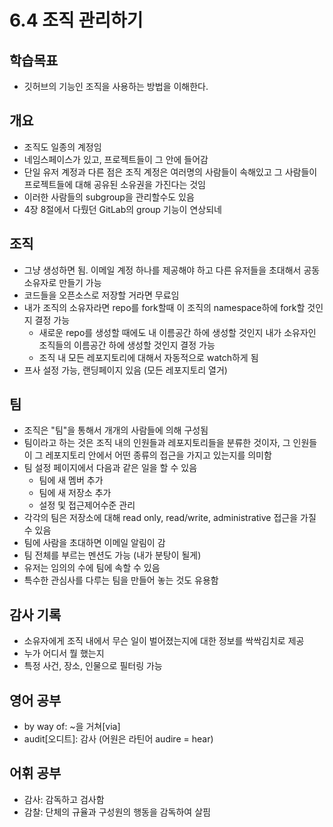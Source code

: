 # 6.4 조직 관리하기

## 학습목표
- 깃허브의 기능인 조직을 사용하는 방법을 이해한다.

## 개요
- 조직도 일종의 계정임
- 네임스페이스가 있고, 프로젝트들이 그 안에 들어감
- 단일 유저 계정과 다른 점은 조직 계정은 여러명의 사람들이 속해있고 그 사람들이 프로젝트들에 대해 공유된 소유권을 가진다는 것임
- 이러한 사람들의 subgroup을 관리할수도 있음
- 4장 8절에서 다뤘던 GitLab의 group 기능이 연상되네

## 조직
- 그냥 생성하면 됨. 이메일 계정 하나를 제공해야 하고 다른 유저들을 초대해서 공동소유자로 만들기 가능
- 코드들을 오픈소스로 저장할 거라면 무료임
- 내가 조직의 소유자라면 repo를 fork할때 이 조직의 namespace하에 fork할 것인지 결정 가능
   - 새로운 repo를 생성할 때에도 내 이름공간 하에 생성할 것인지 내가 소유자인 조직들의 이름공간 하에 생성할 것인지 결정 가능
   - 조직 내 모든 레포지토리에 대해서 자동적으로 watch하게 됨
- 프사 설정 가능, 랜딩페이지 있음 (모든 레포지토리 열거)

## 팀
- 조직은 "팀"을 통해서 개개의 사람들에 의해 구성됨
- 팀이라고 하는 것은 조직 내의 인원들과 레포지토리들을 분류한 것이자, 그 인원들이 그 레포지토리 안에서 어떤 종류의 접근을 가지고 있는지를 의미함
- 팀 설정 페이지에서 다음과 같은 일을 할 수 있음
   - 팀에 새 멤버 추가
   - 팀에 새 저장소 추가
   - 설정 및 접근제어수준 관리
- 각각의 팀은 저장소에 대해 read only, read/write, administrative 접근을 가질 수 있음
- 팀에 사람을 초대하면 이메일 알림이 감
- 팀 전체를 부르는 멘션도 가능 (내가 분탕이 될게)
- 유저는 임의의 수에 팀에 속할 수 있음
- 특수한 관심사를 다루는 팀을 만들어 놓는 것도 유용함

## 감사 기록
- 소유자에게 조직 내에서 무슨 일이 벌어졌는지에 대한 정보를 싹싹김치로 제공
- 누가 어디서 뭘 했는지
- 특정 사건, 장소, 인물으로 필터링 가능

## 영어 공부
- by way of: ~을 거쳐[via]
- audit[오디트]: 감사 (어원은 라틴어 audire = hear)

## 어휘 공부
- 감사: 감독하고 검사함
- 감찰: 단체의 규율과 구성원의 행동을 감독하여 살핌